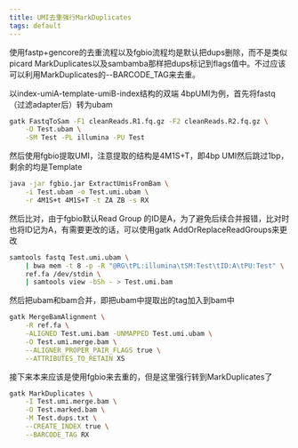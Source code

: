 ```yaml
---
title: UMI去重强行MarkDuplicates
tags: default
---
```


使用fastp+gencore的去重流程以及fgbio流程均是默认把dups删除，而不是类似picard MarkDuplicates以及sambamba那样把dups标记到flags值中。不过应该可以利用MarkDuplicates的--BARCODE_TAG来去重。

以index-umiA-template-umiB-index结构的双端 4bpUMI为例，首先将fastq（过滤adapter后）转为ubam

```bash
gatk FastqToSam -F1 cleanReads.R1.fq.gz -F2 cleanReads.R2.fq.gz \
	-O Test.ubam \
	-SM Test -PL illumina -PU Test
```

然后使用fgbio提取UMI，注意提取的结构是4M1S+T，即4bp UMI然后跳过1bp，剩余的均是Template

```bash
java -jar fgbio.jar ExtractUmisFromBam \
	-i Test.ubam -o Test.umi.ubam \
	-r 4M1S+t 4M1S+T -t ZA ZB -s RX
```

然后比对，由于fgbio默认Read Group 的ID是A，为了避免后续合并报错，比对时也将ID记为A，有需要更改的话，可以使用gatk AddOrReplaceReadGroups来更改

```bash
samtools fastq Test.umi.ubam \
	| bwa mem -t 8 -p -R "@RG\tPL:illumina\tSM:Test\tID:A\tPU:Test" \
	ref.fa /dev/stdin \
	| samtools view -bSh - > Test.umi.bam
```

然后把ubam和bam合并，即把ubam中提取出的tag加入到bam中

```bash
gatk MergeBamAlignment \
	-R ref.fa \
	-ALIGNED Test.umi.bam -UNMAPPED Test.umi.ubam \
	-O Test.umi.merge.bam \
	--ALIGNER_PROPER_PAIR_FLAGS true \
	--ATTRIBUTES_TO_RETAIN XS
```

接下来本来应该是使用fgbio来去重的，但是这里强行转到MarkDuplicates了

```bash
gatk MarkDuplicates \
	-I Test.umi.merge.bam \
	-O Test.marked.bam \
	-M Test.dups.txt \
	--CREATE_INDEX true \
	--BARCODE_TAG RX
```






























